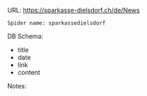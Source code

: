 URL: https://sparkasse-dielsdorf.ch/de/News

    Spider name: sparkassedielsdorf

DB Schema:
- title
- date
- link
- content

Notes:
